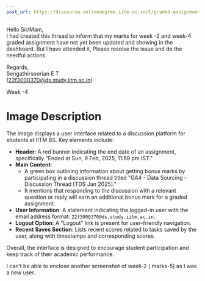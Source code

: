 ```yaml
---
post_url: https://discourse.onlinedegree.iitm.ac.in/t/graded-assignments-dashboard-scores-incorrect-missing/166816/17
---
```

Hello Sir/Mam,  
I had created this thread to inform that my marks for week -2 and week-4 graded assignment have not yet been updated and showing in the dashboard. But I have attended it, Please resolve the issue and do the needful actions.

Regards,  
Sengathirsoorian E T  
(22f3000370@ds.study.iitm.ac.in)

Week -4  

# Image Description

The image displays a user interface related to a discussion platform for students at IITM BS. Key elements include:

- **Header**: A red banner indicating the end date of an assignment, specifically "Ended at Sun, 9 Feb, 2025, 11:59 pm IST."
- **Main Content**:
  - A green box outlining information about getting bonus marks by participating in a discussion thread titled "GA4 - Data Sourcing - Discussion Thread [TDS Jan 2025]." 
  - It mentions that responding to the discussion with a relevant question or reply will earn an additional bonus mark for a graded assignment.
- **User Information**: A statement indicating the logged-in user with the email address format: `22f3000370@ds.study.iitm.ac.in`.
- **Logout Option**: A "Logout" link is present for user-friendly navigation.
- **Recent Saves Section**: Lists recent scores related to tasks saved by the user, along with timestamps and corresponding scores.

Overall, the interface is designed to encourage student participation and keep track of their academic performance.

I can’t be able to enclose another screenshot of week-2 ( marks-5) as I was a new user.